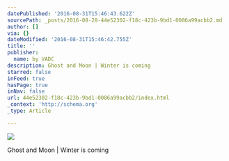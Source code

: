 ```yaml
---
datePublished: '2016-08-31T15:46:43.622Z'
sourcePath: _posts/2016-08-28-44e52302-f18c-423b-9bd1-0086a99acbb2.md
author: []
via: {}
dateModified: '2016-08-31T15:46:42.755Z'
title: ''
publisher:
  name: by VADC
description: Ghost and Moon | Winter is coming
starred: false
inFeed: true
hasPage: true
inNav: false
url: 44e52302-f18c-423b-9bd1-0086a99acbb2/index.html
_context: 'http://schema.org'
_type: Article

---
```

![](https://the-grid-user-content.s3-us-west-2.amazonaws.com/f0af89f3-322b-4aa0-ae25-5ad5c4d3b65f.jpg)

Ghost and Moon | Winter is coming